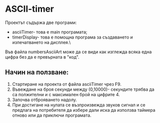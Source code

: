 # ASCII-timer
Проектът съдържа две програми:
* asciiTimer- това е main програмата;
* timerDisplay- това е помощна програма за създаването и  изпечатването на дисплея.\

Във файла numbersAsciiArt може да се види как изглежда всяка една цифра без да е превърната в "код".

## Начин на ползване:
1. Стартиране на проекта от файла asciiTimer чрез F9.
2. Въвеждане на броя секунди между (0,10000)- секундите трябва да са полжителни и с максимален брой на цифрите 4.
3. Започва отброяването надолу.
4. При достигане на нулата се възпроизвежда звуков сигнал и се предлага на потребителя да избере дали иска да използва таймера отново или да приключи програмата.
